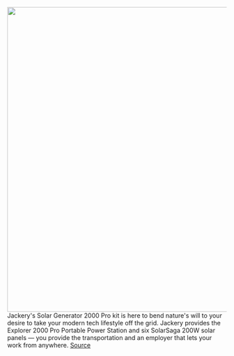 <img src='https://cdn.vox-cdn.com/thumbor/lVBvMjTmhIiTXGJu2edy-0_JIxY=/0x0:1814x1199/1200x800/filters:focal(758x583:1048x873)/cdn.vox-cdn.com/uploads/chorus_image/image/70852391/Ej4fbuxg.0.jpeg' width='700px' /><br/>
Jackery's Solar Generator 2000 Pro kit is here to bend nature's will to your desire to take your modern tech lifestyle off the grid. Jackery provides the Explorer 2000 Pro Portable Power Station and six SolarSaga 200W solar panels — you provide the transportation and an employer that lets your work from anywhere.
<a href='https://www.theverge.com/2022/5/10/23059712/jackery-off-grid-solar-power-station-price-specs'> Source <a/>